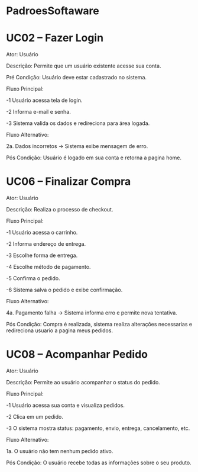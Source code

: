 # PadroesSoftaware

# UC02 – Fazer Login
Ator: Usuário

Descrição: Permite que um usuário existente acesse sua conta.

Pré Condição: Usuário deve estar cadastrado no sistema.

Fluxo Principal:

 -1 Usuário acessa tela de login.

 -2 Informa e-mail e senha.

 -3 Sistema valida os dados e redireciona para área logada.

Fluxo Alternativo:

  2a. Dados incorretos → Sistema exibe mensagem de erro.

Pós Condição: 
  Usuário é logado em sua conta e retorna a pagina home.



# UC06 – Finalizar Compra
Ator: Usuário

Descrição: Realiza o processo de checkout.

Fluxo Principal:

 -1 Usuário acessa o carrinho.

 -2 Informa endereço de entrega.

 -3 Escolhe forma de entrega.

 -4 Escolhe método de pagamento.

 -5 Confirma o pedido.

 -6 Sistema salva o pedido e exibe confirmação.

Fluxo Alternativo:

  4a. Pagamento falha → Sistema informa erro e permite nova tentativa.

Pós Condição: 
  Compra é realizada, sistema realiza alterações necessarias e redireciona usuario a pagina meus pedidos.

# UC08 – Acompanhar Pedido
Ator: Usuário

Descrição: Permite ao usuário acompanhar o status do pedido.

Fluxo Principal:

 -1 Usuário acessa sua conta e visualiza pedidos.

 -2 Clica em um pedido.

 -3 O sistema mostra status: pagamento, envio, entrega, cancelamento, etc.

Fluxo Alternativo:

  1a. O usuário não tem nenhum pedido ativo.

Pós Condição: 
  O usuário recebe todas as informações sobre o seu produto.
